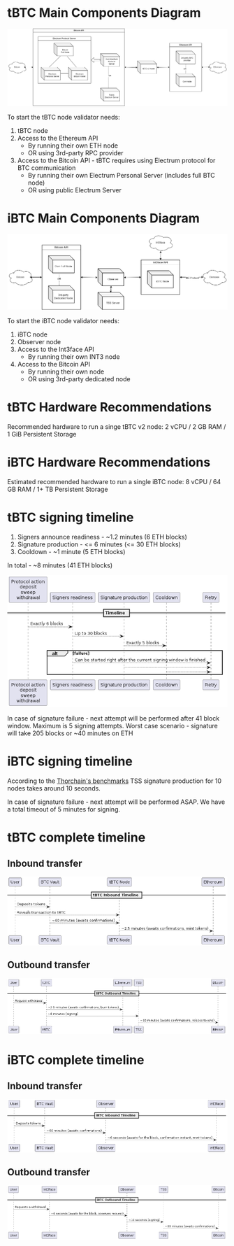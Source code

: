 # tBTC Main Components Diagram

![1](/img/comparisons/tbtc_components.png)

To start the tBTC node validator needs:
1. tBTC node
2. Access to the Ethereum API
   - By running their own ETH node
   - OR using 3rd-party RPC provider
3. Access to the Bitcoin API - tBTC requires using Electrum protocol for BTC communication
   - By running their own Electrum Personal Server (includes full BTC node)
   - OR using public Electrum Server

# iBTC Main Components Diagram

![2](/img/comparisons/ibtc_components.png)

To start the iBTC node validator needs:
1. iBTC node
2. Observer node
3. Access to the Int3face API
   - By running their own INT3 node
4. Access to the Bitcoin API
   - By running their own node
   - OR using 3rd-party dedicated node

# tBTC Hardware Recommendations
Recommended hardware to run a singe tBTC v2 node:
2 vCPU / 2 GB RAM / 1 GiB Persistent Storage

# iBTC Hardware Recommendations
Estimated recommended hardware to run a single iBTC node:
8 vCPU / 64 GB RAM / 1+ TB Persistent Storage

# tBTC signing timeline

1. Signers announce readiness - ~1.2 minutes (6 ETH blocks)
2. Signature production - <= 6 minutes (<= 30 ETH blocks)
3. Cooldown - ~1 minute (5 ETH blocks)

In total - ~8 minutes (41 ETH blocks)

![1](/img/comparisons/tbtc_signature_timeline.png)

In case of signature failure - next attempt will be performed after 41 block window. Maximum is 5 signing attempts.
Worst case scenario - signature will take 205 blocks or ~40 minutes on ETH

# iBTC signing timeline

According to the [Thorchain's benchmarks](https://github.com/thorchain/Resources/blob/master/Whitepapers/THORChain-TSS-Benchmark-July2020.pdf) TSS signature production for 10 nodes takes around 10 seconds.

In case of signature failure - next attempt will be performed ASAP. We have a total timeout of 5 minutes for signing.

# tBTC complete timeline

## Inbound transfer

![2](/img/comparisons/tbtc_inbound_timeline.png)

## Outbound transfer

![3](/img/comparisons/tbtc_outbound_timeline.png)

# iBTC complete timeline

## Inbound transfer

![4](/img/comparisons/ibtc_inbound_timeline.png)

## Outbound transfer

![5](/img/comparisons/ibtc_outbound_timeline.png)